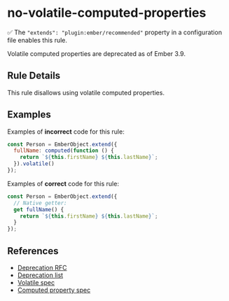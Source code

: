 # no-volatile-computed-properties

✅ The `"extends": "plugin:ember/recommended"` property in a configuration file enables this rule.

Volatile computed properties are deprecated as of Ember 3.9.

## Rule Details

This rule disallows using volatile computed properties.

## Examples

Examples of **incorrect** code for this rule:

```js
const Person = EmberObject.extend({
  fullName: computed(function () {
    return `${this.firstName} ${this.lastName}`;
  }).volatile()
});
```

Examples of **correct** code for this rule:

```js
const Person = EmberObject.extend({
  // Native getter:
  get fullName() {
    return `${this.firstName} ${this.lastName}`;
  }
});
```

## References

- [Deprecation RFC](https://github.com/emberjs/rfcs/blob/master/text/0370-deprecate-computed-volatile.md)
- [Deprecation list](https://deprecations.emberjs.com/v3.x/#toc_computed-property-volatile)
- [Volatile spec](https://api.emberjs.com/ember/release/classes/ComputedProperty/methods/volatile?anchor=volatile)
- [Computed property spec](https://api.emberjs.com/ember/release/classes/ComputedProperty)
